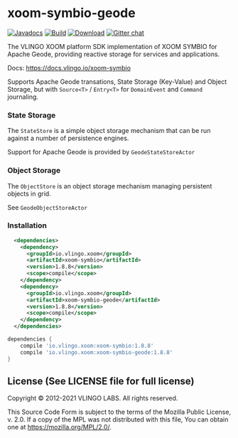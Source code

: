 # xoom-symbio-geode

[![Javadocs](http://javadoc.io/badge/io.vlingo.xoom/xoom-symbio-geode.svg?color=brightgreen)](http://javadoc.io/doc/io.vlingo.xoom/xoom-symbio-geode) [![Build](https://github.com/vlingo/xoom-symbio-geode/workflows/Build/badge.svg)](https://github.com/vlingo/xoom-symbio-geode/actions?query=workflow%3ABuild) [![Download](https://img.shields.io/maven-central/v/io.vlingo.xoom/xoom-symbio-geode?label=maven)](https://search.maven.org/artifact/io.vlingo.xoom/xoom-symbio-geode) [![Gitter chat](https://badges.gitter.im/gitterHQ/gitter.png)](https://gitter.im/vlingo-platform-java/symbio)

The VLINGO XOOM platform SDK implementation of XOOM SYMBIO for Apache Geode, providing reactive storage for services and applications.

Docs: https://docs.vlingo.io/xoom-symbio

Supports Apache Geode transations, State Storage (Key-Value) and Object Storage, but with `Source<T>` / `Entry<T>` for `DomainEvent` and `Command` journaling.

### State Storage
The `StateStore` is a simple object storage mechanism that can be run against a number of persistence engines.

Support for Apache Geode is provided by `GeodeStateStoreActor`

### Object Storage
The `ObjectStore` is an object storage mechanism managing persistent objects in grid.

See `GeodeObjectStoreActor`

### Installation

```xml
  <dependencies>
    <dependency>
      <groupId>io.vlingo.xoom</groupId>
      <artifactId>xoom-symbio</artifactId>
      <version>1.8.8</version>
      <scope>compile</scope>
    </dependency>
    <dependency>
      <groupId>io.vlingo.xoom</groupId>
      <artifactId>xoom-symbio-geode</artifactId>
      <version>1.8.8</version>
      <scope>compile</scope>
    </dependency>
  </dependencies>
```

```gradle
dependencies {
    compile 'io.vlingo.xoom:xoom-symbio:1.8.8'
    compile 'io.vlingo.xoom:xoom-symbio-geode:1.8.8'
}
```

License (See LICENSE file for full license)
-------------------------------------------
Copyright © 2012-2021 VLINGO LABS. All rights reserved.

This Source Code Form is subject to the terms of the
Mozilla Public License, v. 2.0. If a copy of the MPL
was not distributed with this file, You can obtain
one at https://mozilla.org/MPL/2.0/.
